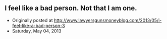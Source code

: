 ## I feel like a bad person. Not that I am one.

 * Originally posted at http://www.lawyersgunsmoneyblog.com/2013/05/i-feel-like-a-bad-person-3
 * Saturday, May 04, 2013

